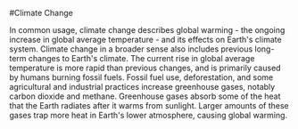 #Climate Change



In common usage, climate change describes global warming - the ongoing increase in global average temperature - and its effects on Earth's climate system. Climate change in a broader sense also includes previous long-term changes to Earth's climate. The current rise in global average temperature is more rapid than previous changes, and is primarily caused by humans burning fossil fuels. Fossil fuel use, deforestation, and some agricultural and industrial practices increase greenhouse gases, notably carbon dioxide and methane. Greenhouse gases absorb some of the heat that the Earth radiates after it warms from sunlight. Larger amounts of these gases trap more heat in Earth's lower atmosphere, causing global warming. 